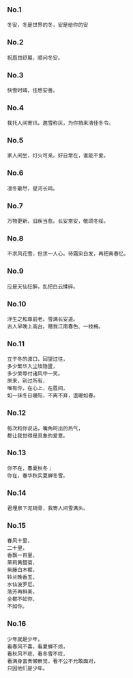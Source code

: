### No.1
```
冬安，冬是世界的冬，安是给你的安
```
### No.2
```
祝眉目舒展，顺问冬安。
```
### No.3
```
快雪时晴，佳想安善。
```
### No.4
```
我托人间寄讯，邀雪称庆，为你捎来清佳冬令。
```
### No.5
```
家人闲坐，灯火可亲。好日常在，谁能不爱。
```

### No.6 
```
凛冬散尽，星河长鸣。
```

### No.7
```
万物更新，旧疾当愈。长安常安，敬颂冬绥。
```


### No.8
```
不求风花雪，但求一人心。待霜染白发，再把青春忆。
```

### No.9
```
应是天仙狂醉，乱把白云揉碎。
```


### No.10
```
浮生之和尊前老。雪满长安道。
古人早晚上高台。赠我江南春色、一枝梅。
```


### No.11
```
立于冬的渡口，回望过往，
多少繁华入尘埃隐匿，
多少荣辱付诸风中一笑。
原来，别过所有，
唯有你，在心上，在眉间，
如一抹冬日暖阳，不离不弃，温暖如春。
```


### No.12
```
每次和你说话，嘴角呵出的热气，
都让我觉得是具象的爱意。
```

### No.13
```
你不在，春夏秋冬；
你在，春华秋实夏蝉冬雪。
```

### No.14
```
君埋泉下泥销骨，我寄人间雪满头。
```

### No.15 
```
春风十里，
二十里，
香飘一百里，
茉莉黄腊菊，
紫藤白木樨，
铃兰晚香玉，
水仙波罗尼。
落芳再鲜美，
全都不如你，
不如你。
```


### No.16
```
少年就是少年，
看春风不喜，看夏蝉不烦，
看秋风不悲，看冬雪不叹，
看满身富贵懒察觉，看不公不允敢面对，
只因他们是少年。
```
